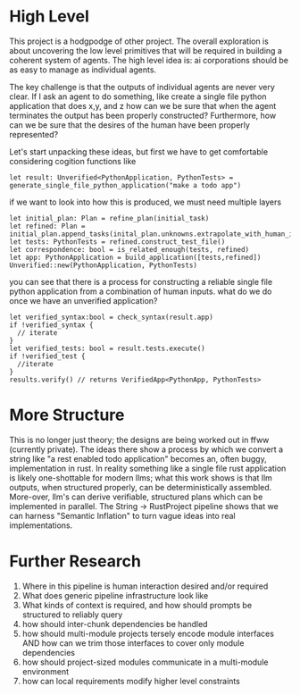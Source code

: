# High Level 

This project is a hodgpodge of other project. The overall exploration is about uncovering the low level primitives that will be required in building a coherent system of agents. The high level idea is: ai corporations should be as easy to manage as individual agents. 

The key challenge is that the outputs of individual agents are never very clear. If I ask an agent to do something, like create a single file python application that does x,y, and z how can we be sure that when the agent terminates the output has been properly constructed? Furthermore, how can we be sure that the desires of the human have been properly represented? 

Let's start unpacking these ideas, but first we have to get comfortable considering cogition functions like
```
let result: Unverified<PythonApplication, PythonTests> = generate_single_file_python_application("make a todo app")
```

if we want to look into how this is produced, we must need multiple layers 

```
let initial_plan: Plan = refine_plan(initial_task)
let refined: Plan = initial_plan.append_tasks(inital_plan.unknowns.extrapolate_with_human_input())
let tests: PythonTests = refined.construct_test_file()
let correspondence: bool = is_related_enough(tests, refined)
let app: PythonApplication = build_application([tests,refined])
Unverified::new(PythonApplication, PythonTests)
```

you can see that there is a process for constructing a reliable single file python application from a combination of human inputs. what do we do once we have an unverified application?

```
let verified_syntax:bool = check_syntax(result.app)
if !verified_syntax {
  // iterate
}
let verified_tests: bool = result.tests.execute()
if !verified_test {
  //iterate
}
results.verify() // returns VerifiedApp<PythonApp, PythonTests>
```
# More Structure

This is no longer just theory; the designs are being worked out in ffww (currently private). The ideas there show a process by which we convert a string like "a rest enabled todo application" becomes an, often buggy, implementation in rust. In reality something like a single file rust application is likely one-shottable for modern llms; what this work shows is that llm outputs, when structured properly, can be deterministically assembled. More-over, llm's can derive verifiable, structured plans which can be implemented in parallel. The String -> RustProject pipeline shows that we can harness "Semantic Inflation" to turn vague ideas into real implementations.

# Further Research

1. Where in this pipeline is human interaction desired and/or required
2. What does generic pipeline infrastructure look like
3. What kinds of context is required, and how should prompts be structured to reliably query<T>
4. how should inter-chunk dependencies be handled
5. how should multi-module projects tersely encode module interfaces AND how can we trim those interfaces to cover only module dependencies
6. how should project-sized modules communicate in a multi-module environment
7. how can local requirements modify higher level constraints

